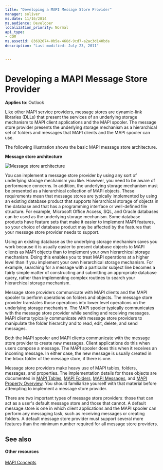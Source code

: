 ```yaml
---
title: "Developing a MAPI Message Store Provider"
manager: soliver
ms.date: 11/16/2014
ms.audience: Developer
localization_priority: Normal
api_type:
- COM
ms.assetid: 83692674-0b5a-468d-9cd7-a2ac3d140bda
description: "Last modified: July 23, 2011"
 
 
---
```


# Developing a MAPI Message Store Provider

  
  
**Applies to**: Outlook 
  
Like other MAPI service providers, message stores are dynamic-link libraries (DLLs) that present the services of an underlying storage mechanism to MAPI client applications and the MAPI spooler. The message store provider presents the underlying storage mechanism as a hierarchical set of folders and messages that MAPI clients and the MAPI spooler can use.
  
The following illustration shows the basic MAPI message store architecture.
  
 **Message store architecture**
  
![Message store architecture](media/storearc.gif)
  
You can implement a message store provider by using any sort of underlying storage mechanism you like. However, you need to be aware of performance concerns. In addition, the underlying storage mechanism must be presented as a hierarchical collection of MAPI objects. These requirements mean that message stores are typically implemented by using an existing database product that supports hierarchical storage of objects in the database and that has a programming interface or well-defined file structure. For example, Microsoft Office Access, SQL, and Oracle databases can be used as the underlying storage mechanism. Some database products have feature sets that make it easier to implement MAPI features, so your choice of database product may be affected by the features that your message store provider needs to support.
  
Using an existing database as the underlying storage mechanism saves you work because it is usually easier to present database objects to MAPI clients as MAPI objects than to implement your own hierarchical storage mechanism. Doing this enables you to treat MAPI operations at a higher level than if you implement your own hierarchical storage mechanism. For example, searching for a message with a particular subject line becomes a fairly simple matter of constructing and submitting an appropriate database query, rather than implementing complex routines to search your hierarchical storage mechanism.
  
Message store providers communicate with MAPI clients and the MAPI spooler to perform operations on folders and objects. The message store provider translates those operations into lower level operations on the underlying storage mechanism. The MAPI spooler typically communicates with the message store provider while sending and receiving messages. MAPI clients typically communicate with message store providers to manipulate the folder hierarchy and to read, edit, delete, and send messages.
  
Both the MAPI spooler and MAPI clients communicate with the message store provider to create new messages. Client applications do this when users compose a message. The MAPI spooler does this when it receives an incoming message. In either case, the new message is usually created in the Inbox folder of the message store, if there is one.
  
Message store providers make heavy use of MAPI tables, folders, messages, and properties. The implementation details for those objects are documented in [MAPI Tables](mapi-tables.md), [MAPI Folders](mapi-folders.md), [MAPI Messages](mapi-messages.md), and [MAPI Property Overview](mapi-property-overview.md). You should familiarize yourself with that material before attempting to implement a message store provider.
  
There are two important types of message store providers: those that can act as a user's default message store and those that cannot. A default message store is one in which client applications and the MAPI spooler can perform any messaging task, such as receiving messages or creating folders. A default message store provider must support several more features than the minimum number required for all message store providers.
  
## See also

#### Other resources

[MAPI Concepts](mapi-concepts.md)

